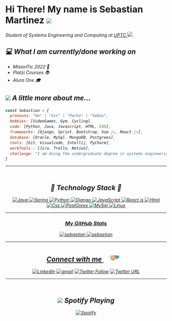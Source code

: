 # Hi There! My name is Sebastian Martinez <img src="https://blog.joypixels.com/content/images/2019/06/waving_hand_sign_1024.gif" width="30"/>

<p><em>Student of Systems Engineering and Computing at <a href="https://www.uptc.edu.co/sitio/portal/">UPTC </a><img src="https://media.giphy.com/media/fYSnHlufseco8Fh93Z/giphy.gif" width="30"></p>

## 💻 What I am currently/done working on

- MisionTic 2022 🚀
- Platzi Courses 📚
- Alura One 🎓

## <img src="https://media4.giphy.com/media/Ll22OhMLAlVDb8UQWe/giphy.gif?cid=ecf05e474ojwxk1jee7kin9kmqu1sovn54z4utewiuuwxl9m&rid=giphy.gif&ct=s" width="50"> A little more about me...  



```javascript
const Sebastian = {
  pronouns: "He" | "his" | "Pacho" | "Sebas",
  Hobbies: [VideoGames, Gym, Cycling],
  code: [Python, Java, Javascript, HTML, CSS],
  frameworks: [Django, Sprint, Bootstrap, Vue.js, React.js],
  database: [Oracle, MySql, MongoDB, Postgrees],
  tools: [Git, Visualcode, Intellij, PyCharm],
  workTools : [Jira, Trello, Notion],
  challenge: "I am doing the undergraduate degree in systems engineering"
}
```
<!--   architecture: ["MVC"], -->
---
<!-- Technology Stack-->
<h2 align="center">
  <br>
  🚀 Technology Stack 🚀
  <br>
</h2>
<div align='center'>
  
  <a href="https://www.java.com/es/">
    <img src="https://cdn-icons-png.flaticon.com/512/226/226777.png"
         alt="Java" width="35">

  <a href="https://spring.io/">
    <img src="https://seeklogo.com/images/S/spring-logo-9A2BC78AAF-seeklogo.com.png" 
      alt="Spring"  width="35">
    
  <a href="https://www.python.org/">
    <img src="https://seeklogo.com/images/P/python-logo-A32636CAA3-seeklogo.com.png"
         alt="Python" width="35">
   
  <a href="https://www.djangoproject.com/">
    <img src="https://seeklogo.com/images/D/django-logo-4C5ECF7036-seeklogo.com.png"
         alt="Django" width="35"> 
  
    
  <a href="https://www.javascript.com/">
    <img src="https://seeklogo.com/images/J/javascript-js-logo-2949701702-seeklogo.com.png"
         alt="JavaScript" width="35">
    
  <a href="https://es.reactjs.org/">
    <img src="https://seeklogo.com/images/R/react-logo-7B3CE81517-seeklogo.com.png"
         alt="React.js" width="35">
    
  <a href="https://www.w3schools.com/html/">
    <img src="https://seeklogo.com/images/H/html5-logo-EF92D240D7-seeklogo.com.png"
         alt="Html" width="35">
  
  <a href="https://www.w3schools.com/css/">
    <img src="https://seeklogo.com/images/C/css3-logo-8724075274-seeklogo.com.png"
         alt="Css" width="35">
  
  <a href="https://www.postgresql.org/">
    <img src="https://upload.wikimedia.org/wikipedia/commons/2/29/Postgresql_elephant.svg"
         alt="PostGrees" width="35">
    
  <a href="https://www.mysql.com/">
    <img src="https://seeklogo.com/images/M/mysql-logo-69B39F7D18-seeklogo.com.png"
         alt="MySql" width="35">
    
  <a href="https://www.linux.org/">
    <img src="https://seeklogo.com/images/L/Linux_Tux-logo-DA252F3C21-seeklogo.com.png"
         alt="Linux" width="35">
     
</div>
   

---


<!-- ## 📖What I am currently learning

- Full Stack Web Development _Progress 5%_
- Graphic Designer _Progress 3%_
- Cybersecurity and Ethical Hacking _Progress 1%_ -->
  
  
 <!--GitHub Stats -->
  
<div align='center'>
  
  ### My GitHub Stats
  
<!--   ![Sebastian01973's gitHub stats](https://github-readme-stats.vercel.app/api?username=Sebastian01973&show_icons=true&theme=merko)
  
  ![Sebastian01973's top-langs used](https://github-readme-stats.vercel.app/api/top-langs   username=Sebastian01973&show_icons=true&locale=en&layout=compact&langs_count=10&theme=merko) -->
  
  <p align="center">
  <img src="https://github-readme-stats.vercel.app/api?username=Sebastian01973&show_icons=true&theme=gotham" alt="sebastian" /> 
  <img src="https://github-readme-stats.vercel.app/api/top-langs/?username=Sebastian01973&hide=html,css&theme=gotham" alt="sebastian" />
  </p>
  
</div>

--- 

<!--Connect with me -->
    
<h2 align="center">
    Connect with me <img src="https://github.com/Sebastian01973/Sebastian01973/blob/main/resources/Hands.gif" height="32px">
</h2>

<div align='center'>
  
[![LinkedIn][linkedin-shield]](https://www.linkedin.com/in/sebas-martinez01/)
[![gmail][gmail-shield]](mailto:sebastian0197333@gmail.com)
[![Twitter Follow](https://img.shields.io/twitter/follow/sebastian01973?color=1DA1F2&label=sebas&logo=twitter&style=for-the-badge)](https://twitter.com/sebastian01973)
[![Twitter URL](https://img.shields.io/twitter/url?color=E33478&label=Sebas._.97&logo=instagram&style=for-the-badge&url=https%3A%2F%2Fwww.instagram.com%2Fsebas._.97%2F)](https://www.instagram.com/sebas._.97/)
  

[linkedin-shield]: https://img.shields.io/badge/-LinkedIn-black.svg?style=for-the-badge&logo=linkedin&colorB=555
[gmail-shield]: https://img.shields.io/badge/Gmail-D14836?style=for-the-badge&logo=gmail&logoColor=white
 
</div>
 
--- 
<!-- PlayListy Spotify-->
<h2 align="center">
  <br>
    <img src="https://upload.wikimedia.org/wikipedia/commons/1/19/Spotify_logo_without_text.svg" width="50"> Spotify Playing
  <br>
</h2>
    
<div align='center'>
  
[![Spotify](https://novatorem.vercel.app/api/spotify)](https://open.spotify.com/user/sebastian01973) 
  
</div>
  
  
<!-- Inspired in Navis Code, Thaiane and palashmon -->

<!-- LINKS-->

[git]: https://github.com/Sebastian01973
